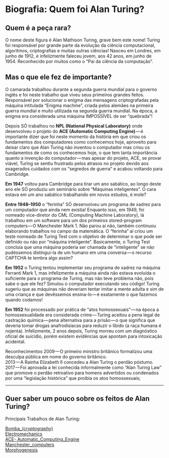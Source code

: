 # Biografia: Quem foi Alan Turing?


## Quem é a peça rara?

O nome deste figura é Alan Mathison Turing, grave bem este nome!
Turing foi responsável por grande parte da evolução da ciência computacional, algoritmos, criptografias e muitas outras ciências! Nasceu em Londres, em junho de 1912, e infelizmente faleceu jovem, aos 42 anos, em junho de 1954. Reconhecido por muitos como o “Pai da ciência da computação”.

## Mas o que ele fez de importante?

O camarada trabalhou durante a segunda guerra mundial para o governo inglês e foi neste trabalho que viveu seus primeiros grandes feitos. Responsável por solucionar o enigma das mensagens criptografadas pela máquina intitulada “Enigma machine”, criada pelos alemães na primeira guerra mundial e muito utilizada na segunda guerra mundial. Na época, a enigma era considerada uma máquina IMPOSSÍVEL de ser “quebrada”!

Depois SÓ trabalhou no **NPL (National Physical Laboratory)** onde desenvolveu o projeto do **ACE (Automatic Computing Engine)** — é importante dizer que foi neste momento da história em que criou os fundamentos dos computadores como conhecemos hoje, aproveito para deixar claro que Alan Turing não inventou o computador mas criou os fundamentos de como os conhecemos hoje, o que tem tanta importância quanto a invenção do computador — mas apesar do projeto, ACE, se provar viável, Turing se sentiu frustrado pelos atrasos no projeto devido aos exagerados cuidados com os “segredos de guerra” e acabou voltando para Cambridge.

**Em 1947** voltou para Cambridge para tirar um ano sabático, ao longo deste ano ele SÓ produziu um seminário sobre “Máquinas inteligentes”. O cara estava em um ano sabático trabalhando em novos estudos, é mole?

**Entre 1948–1950** o “ferinha” SÓ desenvolveu um programa de xadrez para um computador que ainda nem existia!
Enquanto isso, em 1949, foi nomeado vice-diretor do CML (Computing Machine Laboratory), lá trabalhou em um software para um dos primeiros stored-program computers — O Manchester Mark 1. Não parou aí não, também continuou elaborando trabalhos no campo da matemática. O “ferinha” aí criou um teste nomeado de Turing Test com o objetivo de determinar o que pode ser definido ou não por “máquina inteligente”. Basicamente, o Turing Test concluía que uma máquina poderia ser chamada de “inteligente” se não pudéssemos distingui-la de um humano em uma conversa — o recurso CAPTCHA te lembra algo assim?

**Em 1952** o Turing tentou implementar seu programa de xadrez na máquina Ferranti Mark 1, mas infelizmente a máquina ainda não estava evoluída o suficiente para o programa de Turing, mas não teve problema não, pois sabe o que ele fez? Simulou o computador executando seu código!
Turing sugeriu que as máquinas não deveriam tentar imitar a mente adulta e sim de uma criança e que devêssemos ensina-lo — é exatamente o que fazemos quando codamos!

**Em 1952** foi processado por prática de “atos homossexuais” — na época a homossexualidade era considerada crime — Turing aceitou a pena legal de castração química — pena alternativa para a prisão — o que significa que deveria tomar drogas anafrodisíacas para reduzir o libido (a raça humana é nojenta). Infelizmente, 2 anos depois, Turing morreu com um diagnóstico oficial de suicídio, porém existem evidências que apontam para intoxicação acidental.

Reconhecimentos
2009 — O primeiro ministro britânico formalizou uma desculpa pública em nome do governo britânico.  
2013 — A Rainha Elizabeth II concedeu a Alan Turing o perdão póstumo.  
2017 — Foi aprovada a lei conhecida informalmente como “Alan Turing Law” que promove o perdão retroativo para homens advertidos ou condenados por uma “legislação histórica” que proibia os atos homossexuais;  


---

## Quer saber um pouco sobre os feitos de Alan Turing?

Principais Trabalhos de Alan Turing:

[Bomba_(cryptography)](https://en.wikipedia.org/wiki/Bomba_%28cryptography%29)  
[Electromechanics](https://en.wikipedia.org/wiki/Electromechanics)  
[ACE- Automatic_Computing_Engine](https://en.wikipedia.org/wiki/Automatic_Computing_Engine)  
[Manchester_computers](https://en.wikipedia.org/wiki/Manchester_computers)  
[Morphogenesis](https://en.wikipedia.org/wiki/Morphogenesis)  